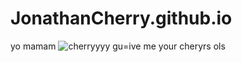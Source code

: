 # JonathanCherry.github.io
yo mamam
    ![cherryyyy](https://i0.pickpik.com/photos/451/909/191/bing-cherries-ripe-red-fruit-preview.jpg)
gu=ive me your cheryrs ols
